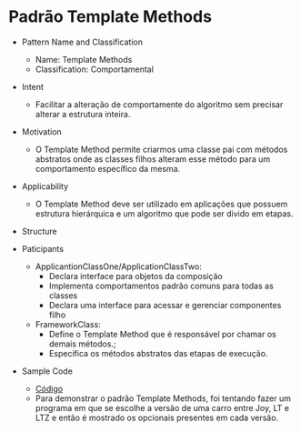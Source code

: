 # Padrão Template Methods

* Pattern Name and Classification
  - Name: Template Methods
  - Classification: Comportamental

* Intent
  - Facilitar a alteração de comportamente do algoritmo sem precisar alterar a estrutura inteira.

* Motivation
  - O Template Method permite criarmos uma classe pai com métodos abstratos onde as classes filhos alteram esse método para um comportamento específico da mesma.

* Applicability
  - O Template Method deve ser utilizado em aplicações que possuem estrutura hierárquica e um algoritmo que pode ser divido em etapas.

* Structure

* Paticipants
  - ApplicantionClassOne/ApplicationClassTwo:
    - Declara interface para objetos da composição
    - Implementa comportamentos padrão comuns para todas as classes
    - Declara uma interface para acessar e gerenciar componentes filho
  - FrameworkClass:
     - Define o Template Method que é responsável por chamar os demais métodos.;
    - Especifica os métodos abstratos das etapas de execução.

* Sample Code
  - [Código](https://repl.it/repls/OpenStaticMass#Main.java)
  - Para demonstrar o padrão Template Methods, foi tentando fazer um programa em que se escolhe a versão de uma carro entre Joy, LT e LTZ e então é mostrado os opcionais presentes em cada versão.
